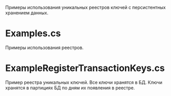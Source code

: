Примеры использования уникальных реестров ключей с персистентных хранением данных.

# Examples.cs

Примеры использования реестров.

# ExampleRegisterTransactionKeys.cs

Пример реестра уникальных ключей.
Все ключи хранятся в БД.
Ключи хранятся в партициях БД по дням их появления в реестре.
